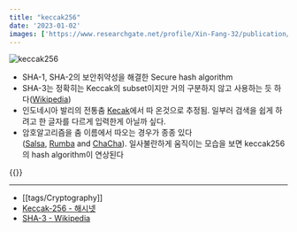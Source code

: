 ```yaml
---
title: "keccak256"
date: '2023-01-02'
images: ['https://www.researchgate.net/profile/Xin-Fang-32/publication/280113206/figure/fig2/AS:651590788739074@1532362758462/Terminology-used-in-Keccak.png']
---
```

![keccak256](https://www.researchgate.net/profile/Xin-Fang-32/publication/280113206/figure/fig2/AS:651590788739074@1532362758462/Terminology-used-in-Keccak.png)

- SHA-1, SHA-2의 보안취약성을 해결한 Secure hash algorithm
- SHA-3는 정확히는 Keccak의 subset이지만 거의 구분하지 않고 사용하는 듯 하다([Wikipedia](https://en.wikipedia.org/wiki/SHA-3))
- 인도네시아 발리의 전통춤 [Kecak](https://en.wikipedia.org/wiki/Kecak)에서 따 온것으로 추정됨. 일부러 검색을 쉽게 하려고 한 글자를 다르게 입력한게 아닐까 싶다.
- 암호알고리즘을 춤 이름에서 따오는 경우가 종종 있다([Salsa](http://cr.yp.to/salsa20.html), [Rumba](http://cr.yp.to/rumba20.html) and [ChaCha](http://cr.yp.to/chacha.html)). 일사불란하게 움직이는 모습을 보면 keccak256의 hash algorithm이 연상된다

{{<youtube ViKT5gPoZW8>}}

---
- [[tags/Cryptography]]
- [Keccak-256 - 해시넷](http://wiki.hash.kr/index.php/Keccak-256)
- [SHA-3 - Wikipedia](https://en.wikipedia.org/wiki/SHA-3)